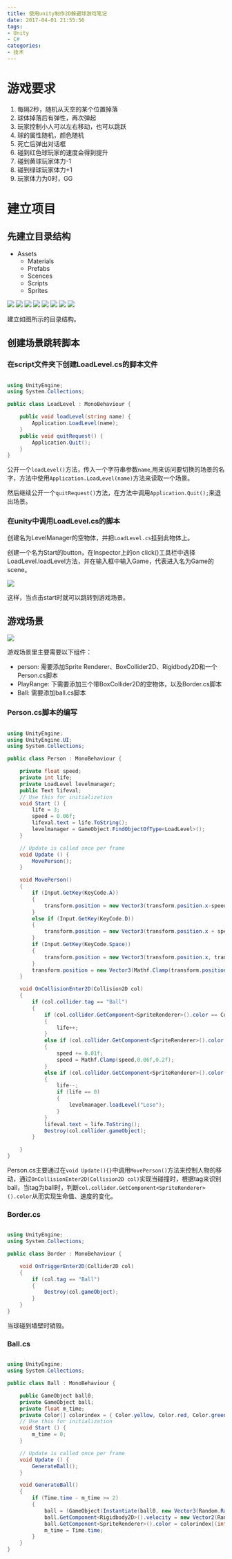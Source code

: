 ```yaml
---
title: 使用unity制作2D躲避球游戏笔记
date: 2017-04-01 21:55:56
tags:
- Unity
- C#
categories:
- 技术
---
```

# 游戏要求

1. 每隔2秒，随机从天空的某个位置掉落
2. 球体掉落后有弹性，再次弹起
3. 玩家控制小人可以左右移动，也可以跳跃
4. 球的属性随机，颜色随机
5. 死亡后弹出对话框
6. 碰到红色球玩家的速度会得到提升
7. 碰到黄球玩家体力-1
8. 碰到绿球玩家体力+1
9. 玩家体力为0时，GG
<!--more-->
# 建立项目

## 先建立目录结构

- Assets
    - Materials
    - Prefabs
    - Scences
    - Scripts
    - Sprites

![](https://raw.githubusercontent.com/charexcalibur/pic_markdown/master/2DUnityGame/matrials.png)
![](https://raw.githubusercontent.com/charexcalibur/pic_markdown/master/2DUnityGame/prefabs.png)
![](https://raw.githubusercontent.com/charexcalibur/pic_markdown/master/2DUnityGame/scene_game.png)
![](https://raw.githubusercontent.com/charexcalibur/pic_markdown/master/2DUnityGame/scene_loose.png)
![](https://raw.githubusercontent.com/charexcalibur/pic_markdown/master/2DUnityGame/scene_start.png)
![](https://raw.githubusercontent.com/charexcalibur/pic_markdown/master/2DUnityGame/scenes.png)
![](https://raw.githubusercontent.com/charexcalibur/pic_markdown/master/2DUnityGame/scripts.png)
![](https://raw.githubusercontent.com/charexcalibur/pic_markdown/master/2DUnityGame/sprites.png)

建立如图所示的目录结构。

## 创建场景跳转脚本

### 在script文件夹下创建LoadLevel.cs的脚本文件

```c#

using UnityEngine;
using System.Collections;

public class LoadLevel : MonoBehaviour {

    public void loadLevel(string name) {
        Application.LoadLevel(name);
    }
    public void quitRequest() {
        Application.Quit();
    }
}
```

公开一个`loadLevel()`方法，传入一个字符串参数`name`,用来访问要切换的场景的名字，方法中使用`Application.LoadLevel(name)`方法来读取一个场景。

然后继续公开一个`quitRequest()`方法，在方法中调用`Application.Quit();`来退出场景。

### 在unity中调用LoadLevel.cs的脚本

创建名为LevelManager的空物体，并把`LoadLevel.cs`挂到此物体上。

创建一个名为Start的button，在Inspector上的on click()工具栏中选择LoadLevel.loadLevel方法，并在输入框中输入Game，代表进入名为Game的scene。

![](https://raw.githubusercontent.com/charexcalibur/pic_markdown/master/2DUnityGame/button_onclick.png)

这样，当点击start时就可以跳转到游戏场景。

## 游戏场景

![](https://raw.githubusercontent.com/charexcalibur/pic_markdown/master/2DUnityGame/game_scene.png)

游戏场景里主要需要以下组件：

- person: 需要添加Sprite Renderer、BoxCollider2D、Rigidbody2D和一个Person.cs脚本
- PlayRange: 下需要添加三个带BoxCollider2D的空物体，以及Border.cs脚本
- Ball: 需要添加ball.cs脚本

### Person.cs脚本的编写

```c#

using UnityEngine;
using UnityEngine.UI;
using System.Collections;

public class Person : MonoBehaviour {

    private float speed;
    private int life;
    private LoadLevel levelmanager;
    public Text lifeval;
	// Use this for initialization
	void Start () {
        life = 3;
        speed = 0.06f;
        lifeval.text = life.ToString();
        levelmanager = GameObject.FindObjectOfType<LoadLevel>();
	}

	// Update is called once per frame
	void Update () {
        MovePerson();
    }

    void MovePerson()
    {
        if (Input.GetKey(KeyCode.A))
        {
            transform.position = new Vector3(transform.position.x-speed,transform.position.y,transform.position.z);
        }
        else if (Input.GetKey(KeyCode.D))
        {
            transform.position = new Vector3(transform.position.x + speed, transform.position.y, transform.position.z);
        }
        if (Input.GetKey(KeyCode.Space))
        {
            transform.position = new Vector3(transform.position.x, transform.position.y + speed, transform.position.z);
        }
        transform.position = new Vector3(Mathf.Clamp(transform.position.x, -3.5f, 3.5f), Mathf.Clamp(transform.position.y, -2.5f, 2f), transform.position.z);
    }

    void OnCollisionEnter2D(Collision2D col)
    {
        if (col.collider.tag == "Ball")
        {
            if (col.collider.GetComponent<SpriteRenderer>().color == Color.green)
            {
                life++;
            }
            else if (col.collider.GetComponent<SpriteRenderer>().color == Color.red)
            {
                speed += 0.01f;
                speed = Mathf.Clamp(speed,0.06f,0.2f);
            }
            else if (col.collider.GetComponent<SpriteRenderer>().color == Color.yellow)
            {
                life--;
                if (life == 0)
                {
                    levelmanager.loadLevel("Lose");
                }
            }
            lifeval.text = life.ToString();
            Destroy(col.collider.gameObject);
        }

    }
}
```

Person.cs主要通过在`void Update(){}`中调用`MovePerson()`方法来控制人物的移动，通过`OnCollisionEnter2D(Collision2D col)`实现当碰撞时，根据tag来识别ball，当tag为ball时，判断`col.collider.GetComponent<SpriteRenderer>().color`从而实现生命值、速度的变化。

### Border.cs

```c#

using UnityEngine;
using System.Collections;

public class Border : MonoBehaviour {

    void OnTriggerEnter2D(Collider2D col)
    {
        if (col.tag == "Ball")
        {
            Destroy(col.gameObject);
        }
    }
}
```


当球碰到墙壁时销毁。


### Ball.cs

```c#

using UnityEngine;
using System.Collections;

public class Ball : MonoBehaviour {

    public GameObject ball0;
    private GameObject ball;
    private float m_time;
    private Color[] colorindex = { Color.yellow, Color.red, Color.green };
	// Use this for initialization
	void Start () {
        m_time = 0;
	}

	// Update is called once per frame
	void Update () {
        GenerateBall();
    }

    void GenerateBall()
    {
        if (Time.time - m_time >= 2)
        {
            ball = (GameObject)Instantiate(ball0, new Vector3(Random.Range(-3.5f, 3.5f), 2.0f+ Random.Range(-0.5f, 0.5f), 0), Quaternion.identity);
            ball.GetComponent<Rigidbody2D>().velocity = new Vector2(Random.Range(-3.5f, 3.5f), 0);
            ball.GetComponent<SpriteRenderer>().color = colorindex[(int)Mathf.Floor(Random.Range(0f,3f))];
            m_time = Time.time;
        }
    }
}
```




